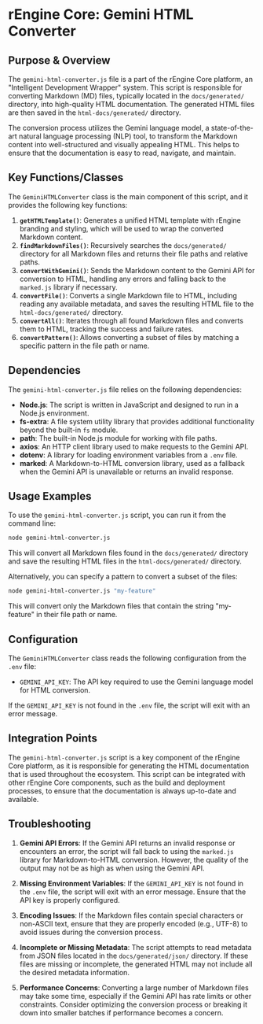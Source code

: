 # rEngine Core: Gemini HTML Converter

## Purpose & Overview

The `gemini-html-converter.js` file is a part of the rEngine Core platform, an "Intelligent Development Wrapper" system. This script is responsible for converting Markdown (MD) files, typically located in the `docs/generated/` directory, into high-quality HTML documentation. The generated HTML files are then saved in the `html-docs/generated/` directory.

The conversion process utilizes the Gemini language model, a state-of-the-art natural language processing (NLP) tool, to transform the Markdown content into well-structured and visually appealing HTML. This helps to ensure that the documentation is easy to read, navigate, and maintain.

## Key Functions/Classes

The `GeminiHTMLConverter` class is the main component of this script, and it provides the following key functions:

1. **`getHTMLTemplate()`**: Generates a unified HTML template with rEngine branding and styling, which will be used to wrap the converted Markdown content.
2. **`findMarkdownFiles()`**: Recursively searches the `docs/generated/` directory for all Markdown files and returns their file paths and relative paths.
3. **`convertWithGemini()`**: Sends the Markdown content to the Gemini API for conversion to HTML, handling any errors and falling back to the `marked.js` library if necessary.
4. **`convertFile()`**: Converts a single Markdown file to HTML, including reading any available metadata, and saves the resulting HTML file to the `html-docs/generated/` directory.
5. **`convertAll()`**: Iterates through all found Markdown files and converts them to HTML, tracking the success and failure rates.
6. **`convertPattern()`**: Allows converting a subset of files by matching a specific pattern in the file path or name.

## Dependencies

The `gemini-html-converter.js` file relies on the following dependencies:

- **Node.js**: The script is written in JavaScript and designed to run in a Node.js environment.
- **fs-extra**: A file system utility library that provides additional functionality beyond the built-in `fs` module.
- **path**: The built-in Node.js module for working with file paths.
- **axios**: An HTTP client library used to make requests to the Gemini API.
- **dotenv**: A library for loading environment variables from a `.env` file.
- **marked**: A Markdown-to-HTML conversion library, used as a fallback when the Gemini API is unavailable or returns an invalid response.

## Usage Examples

To use the `gemini-html-converter.js` script, you can run it from the command line:

```bash
node gemini-html-converter.js
```

This will convert all Markdown files found in the `docs/generated/` directory and save the resulting HTML files in the `html-docs/generated/` directory.

Alternatively, you can specify a pattern to convert a subset of the files:

```bash
node gemini-html-converter.js "my-feature"
```

This will convert only the Markdown files that contain the string "my-feature" in their file path or name.

## Configuration

The `GeminiHTMLConverter` class reads the following configuration from the `.env` file:

- `GEMINI_API_KEY`: The API key required to use the Gemini language model for HTML conversion.

If the `GEMINI_API_KEY` is not found in the `.env` file, the script will exit with an error message.

## Integration Points

The `gemini-html-converter.js` script is a key component of the rEngine Core platform, as it is responsible for generating the HTML documentation that is used throughout the ecosystem. This script can be integrated with other rEngine Core components, such as the build and deployment processes, to ensure that the documentation is always up-to-date and available.

## Troubleshooting

1. **Gemini API Errors**: If the Gemini API returns an invalid response or encounters an error, the script will fall back to using the `marked.js` library for Markdown-to-HTML conversion. However, the quality of the output may not be as high as when using the Gemini API.

1. **Missing Environment Variables**: If the `GEMINI_API_KEY` is not found in the `.env` file, the script will exit with an error message. Ensure that the API key is properly configured.

1. **Encoding Issues**: If the Markdown files contain special characters or non-ASCII text, ensure that they are properly encoded (e.g., UTF-8) to avoid issues during the conversion process.

1. **Incomplete or Missing Metadata**: The script attempts to read metadata from JSON files located in the `docs/generated/json/` directory. If these files are missing or incomplete, the generated HTML may not include all the desired metadata information.

1. **Performance Concerns**: Converting a large number of Markdown files may take some time, especially if the Gemini API has rate limits or other constraints. Consider optimizing the conversion process or breaking it down into smaller batches if performance becomes a concern.
